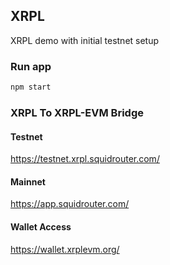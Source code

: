 ## XRPL

XRPL demo with initial testnet setup

### Run app

```sh
npm start
```

### XRPL To XRPL-EVM Bridge

#### Testnet

https://testnet.xrpl.squidrouter.com/

#### Mainnet

https://app.squidrouter.com/

#### Wallet Access

https://wallet.xrplevm.org/
